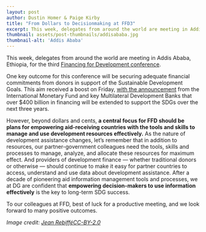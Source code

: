 ```yaml
---
layout: post
author: Dustin Homer & Paige Kirby
title: "From Dollars to Decisionmaking at FFD3"
excerpt: This week, delegates from around the world are meeting in Addis Ababa, Ethiopia, for the third Financing for Development conference. One key outcome for this conference...
thumbnail: assets/post-thumbnails/addisababa.jpg
thumbnail-alt: 'Addis Ababa'
---
```


This week, delegates from around the world are meeting in Addis Ababa, Ethiopia, for the third [Financing for Development conference](http://www.un.org/esa/ffd/ffd3/conference.html). 

One key outcome for this conference will be securing adequate financial commitments from donors in support of the Sustainable Development Goals. This aim received a boost on Friday, [with the announcement](http://www.imf.org/external/np/sec/pr/2015/pr15329.htm) from the International Monetary Fund and key Multilateral Development Banks that over $400 billion in financing will be extended to support the SDGs over the next three years. 

However, beyond dollars and cents, **a central focus for FFD should be plans for empowering aid-receiving countries with the tools and skills to manage and use development resources effectively.** As the nature of development assistance changes, let’s remember that in addition to resources, our partner-government colleagues need the tools, skills and processes to manage, analyze, and allocate these resources for maximum effect. And providers of development finance — whether traditional donors or otherwise — should continue to make it easy for partner countries to access, understand and use data about development assistance. After a decade of pioneering aid information management tools and processes, we at DG are confident that **empowering decision-makers to use information effectively** is the key to long-term SDG success. 

To our colleagues at FFD, best of luck for a productive meeting, and we look forward to many positive outcomes. 

*Image credit: [Jean Rebiffé](https://www.flickr.com/photos/jeanot/16246807237/)[CC-BY-2.0](https://creativecommons.org/licenses/by/2.0/)*
